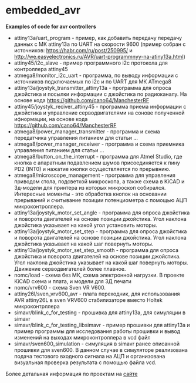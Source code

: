 # embedded_avr

**Examples of code for avr controllers**

* attiny13a/uart_program - пример, как добавить передачу передачу данных с МК attiny13a по UART на скорости 9600 (пример собран c источников: https://habr.com/ru/post/250995/ и http://we.easyelectronics.ru/AVR/uart-programmnyy-na-atiny13a.html)
* attiny45/i2c_slave - пример программного i2c протокола для контроллера attiny45
* atmega8/monitor_i2c_uart - программа, по выводу информации с источников подключаемых по i2c и по UART для МК ATmega8
* attiny13a/joystyk_transmitter_attiny13a - программа для опроса джойстика и посылки информации с джойстика по радиоканалу. На основе кода https://github.com/cano64/ManchesterRF
* attiny45/joystyk_reciver_attiny45 - программа приема информации с джойстика и управление серводвигателями на сонове полученной ифнормации, на основе кода https://github.com/cano64/ManchesterRF
* atmega8/power_manager_transmitter - программа и схема передатчика управления питанием для статьи ...
* atmega8/power_manager_receiwer - программа и схема приемника управления питанием для статьи ...
* atmega8/button_on_the_interrupt - программа для Atmel Studio, где кнопка с апаратным подавлением шумов присоединяется к пину PD2 (INT0) и нажатие кнопки осуществляется по прерывнию.
* atmega8/microscope_management - программа для управления приводом стола, подсветкой микроскопа, а также схема в KiCAD и 3д-модели для принтера из которых микроскоп собирался. Интересные моменты - это обработка кнопок на основании прерываний и считывание позиции потенциометра с помощью АЦП микроконтроллера.
* attiny13a/joystyk_motor_set_angle - программа для опроса джойстика и поворота двигателей на основе позиции джойстика. Угол наклона джойстика указывает на какой угол установить моторы.
* attiny13a/joystyk_motor_set_step - программа для опроса джойстика и поворота двигателей на основе позиции джойстика. Угол наклона джойстика указывает на какой шаг повернуть моторы.
* attiny13a/joystyk_motor_set_step_smooth - программа для опроса джойстика и поворота двигателей на основе позиции джойстика. Угол наклона джойстика указывает на какой шаг повернуть моторы. Движение серводвигателей более плавное.
* nomc/load - схема без МК, схема электронной нагрузки. В проекте KiCAD схема и плата, и модели для 3Д печати
* nomc/vrv600 - схема Sven VR V600.
* attiny26l/sven_vrv600_avr - плата переходник, для использования AVR attiny26L в sven VRV600 стабилизаторе вместо Holtek микроконтрллера
* simavr/blink_c_for_testing - прошивка для attiny13a, для симуляции в simavr
* simavr/blink_c_for_testing_libsimavr - пример прошивки для attiny13a и пример программы для исследования работы прошивки и вывод изменений на выходах микроконтроллера в vcd файл
* simavr/sven600_simulation - симуляция в simavr ранее описанной прошивки для sven600. В данном случае в симуляторе реализована подача тестового входного сигнала на АЦП и организована визуальная проверка результата с помощью файла vcd.


Более детальная информация по проектам на [сайте](http://putey.net/)
